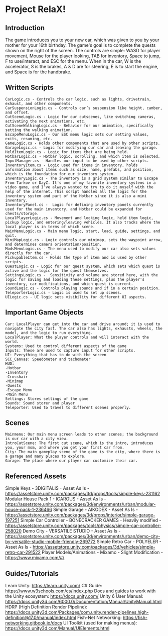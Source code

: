 # Project RelaX!

## Introduction

The game introduces you to your new car, which was given to you by your mother for your 16th birthday. The game's goal is to complete the quests shown on the right of the screen. The controls are simple: WASD for player movement, Mouse for the player looking, TAB for inventory, Space to jump, F to use/interact, and ESC for the menu. When in the car, W is the accelerator, S is the brakes, A & D are for steering, E is to start the engine, and Space is for the handbrake.
## Written Scripts

```
CarLogic.cs - Controls the car logic, such as lights, drivetrain, exhaust, and other components.
CarSuspensionLogic.cs - Controls car’s suspension like height, camber, and offset.
CutSceneLogic.cs - Logic for our cutscenes, like switching cameras, activating the next animations, etc.
CutSceneWalkingLogic.cs - Behavior for our animation, specifically setting the walking animation.
EscapeMenuLogic.cs - Our ESC menu logic sets our setting values, exits, resuming, etc.
GameLogic.cs - Holds other components that are used by other scripts.
GarageLogic.cs - Logic for modifying our car and leaving the garage.
HeldItemLogic.cs - Logic for items that are being held.
HotbarLogic.cs - Hotbar logic, scrolling, and which item is selected.
InputManager.cs - Handles our input to be used by other scripts.
InventoryItem.cs - Logic used for items in inventory, holds information about items such as size, name, prefabs, and position, which is the foundation for our inventory system.
InventoryLogic.cs - The inventory is a grid system similar to Escape From Tarkov or DayZ. It's one of my favorite inventory systems in a video game, and I’ve always wanted to try to do it myself with the help of the internet. This script handles all the logic for the inventory system and part of the Hotbar since it is also a mini inventory.
InventoryPanel.cs -  Logic for defining inventory panels currently used for the main inventory, and Hotbar could be expanded for chests/storage.
LocalPlayerLogic.cs - Movement and looking logic, held item logic, pickup logic, and entering/leaving vehicles. It also tracks where the local player is in terms of which scene.
MainMenuLogic.cs - Main menu logic, start, load, guide, settings, and quit.
MiniMapLogic.cs - Logic controls our minimap, sets the waypoint arrow, and determines camera orientation/position.
ModsMenuLogic.cs - The menu used to modify our car also sets values directly for the car.
PickupableItem.cs - Holds the type of item and is used by other scripts.
QuestLogic.cs - Logic for our quest system, which sets which quest is active and the logic for the quest themselves.
SettingsLogic.cs -  Sensitivity and volume are stored here, with the logic for saving and loading these settings, plus the player's inventory, car modifications, and which quest is current.
SoundLogic.cs - Controls playing sounds and if in a certain position.
TeleporterLogic.cs - Logic is used to set up scenes.
UILogic.cs - UI logic sets visibility for different UI aspects.
```

## Important Game Objects
```
Car: LocalPlayer can get into the car and drive around; it is used to navigate the city fast. The car also has lights, exhausts, wheels, the model, and the logic to run everything.
LocalPlayer: What the player controls and will interact with the world. 
Systems: Used to control different aspects of the game
Inputs: These are used to capture input for other scripts.
UI: Everything that has to do with the screen
SCC_Canvas: Speedometer and tachometer
HUD:
-Hotbar
-Inventory
-Crosshair
-Minimap
-Quests
-Escape Menu
-Main Menu
Settings: Stores settings of the game
Sounds: Sound storer and player
Teleporter: Used to travel to different scenes properly.
```

## Scenes
```
Mainmenu: Our main menu screen leads to other scenes; the background is our car with a city view.
IntroCutScene: The first cut scene, which is the intro, introduces you, your mom, and where you get your first car from.
City: The main gameplay scene of the game is the city, where there is a garage and many places to explore.
Garage: The place where our player can customize their car.
```

## Referenced Assets

Simple Keys - 3DIGITALIS - Asset As Is - https://assetstore.unity.com/packages/3d/props/tools/simple-keys-231162
Modular House Pack 1 - ICAROUS - Asset As Is - https://assetstore.unity.com/packages/3d/environments/urban/modular-house-pack-1-236466
Simple Garage - AIKODEX - Asset As Is - https://assetstore.unity.com/packages/3d/props/interior/simple-garage-197251
Simple Car Controller - BONECRACKER GAMES - Heavily modified - https://assetstore.unity.com/packages/tools/physics/simple-car-controller-258020
Demo City - VERSATILE STUDIO - Asset As Is - https://assetstore.unity.com/packages/3d/environments/urban/demo-city-by-versatile-studio-mobile-friendly-269772
Simple Retro Car - POLYELER - Asset As Is - https://assetstore.unity.com/packages/3d/vehicles/simple-retro-car-291522
Player Models/Animations - Mixamo - Slight Modification - https://www.mixamo.com/#/

## Guides/Tutorials

Learn Unity: https://learn.unity.com/
C# Guide: https://www.w3schools.com/cs/index.php
Docs and guides to work with the Unity ecosystem: https://docs.unity.com/
Unity 6 User Manual: https://docs.unity3d.com/6000.0/Documentation/Manual/UnityManual.html
HDRP (High Definition Render Pipeline): https://docs.unity3d.com/Packages/com.unity.render-pipelines.high-definition@17.0/manual/index.html
Fish-Net Networking: https://fish-networking.gitbook.io/docs
UI Toolkit (used for making menus): https://docs.unity3d.com/Manual/UIElements.html